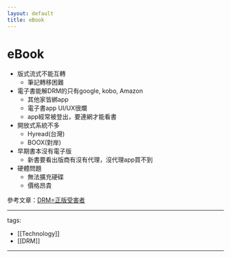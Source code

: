 ```yaml
---
layout: default
title: eBook
---
```


# eBook


* 版式流式不能互轉
  * 筆記轉移困難
* 電子書能解DRM的只有google, kobo, Amazon
  * 其他家皆綁app
  * 電子書app UI/UX很爛
  * app經常被登出，要連網才能看書
* 開放式系統不多
  * Hyread(台灣)
  * BOOX(對岸)
* 早期書本沒有電子版
  * 新書要看出版商有沒有代理，沒代理app買不到
* 硬體問題
  * 無法擴充硬碟
  * 價格昂貴


參考文章：[DRM=正版受害者](https://quantumnecro.blogspot.com/2021/10/drm.html)

---
tags:
  - [[Technology]]
  - [[DRM]]
  
---